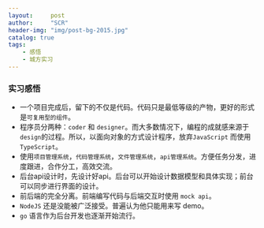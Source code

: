 ```yaml
---
layout:     post
author:     "SCR"
header-img: "img/post-bg-2015.jpg"
catalog: true
tags:
    - 感悟
    - 城方实习
---
```


### 实习感悟

- 一个项目完成后，留下的不仅是代码。代码只是最低等级的产物，更好的形式是`可复用型的组件`。
- 程序员分两种：`coder` 和 `designer`。而大多数情况下，编程的成就感来源于`design`的过程。所以，以面向对象的方式设计程序，放弃`JavaScript` 而使用 `TypeScript`。
- 使用`项目管理系统`，`代码管理系统`，`文件管理系统`，`api管理系统`。方便任务分发，进度跟进，合作分工，高效交流。
- 后台api设计时，先设计好api。后台可以开始设计数据模型和具体实现；前台可以同步进行界面的设计。
- 前后端的完全分离。前端编写代码与后端交互时使用 `mock api`。
- `NodeJS` 还是没能被广泛接受。普遍认为他只能用来写 demo。
- `go` 语言作为后台开发也逐渐开始流行。